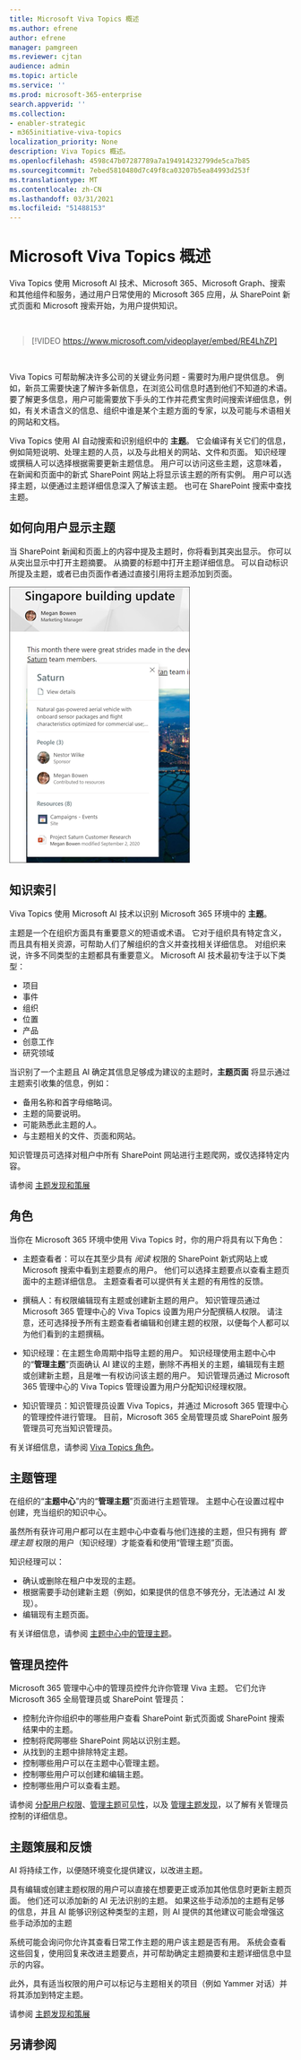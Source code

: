 ```yaml
---
title: Microsoft Viva Topics 概述
ms.author: efrene
author: efrene
manager: pamgreen
ms.reviewer: cjtan
audience: admin
ms.topic: article
ms.service: ''
ms.prod: microsoft-365-enterprise
search.appverid: ''
ms.collection:
- enabler-strategic
- m365initiative-viva-topics
localization_priority: None
description: Viva Topics 概述。
ms.openlocfilehash: 4598c47b07287789a7a194914232799de5ca7b85
ms.sourcegitcommit: 7ebed5810480d7c49f8ca03207b5ea84993d253f
ms.translationtype: MT
ms.contentlocale: zh-CN
ms.lasthandoff: 03/31/2021
ms.locfileid: "51488153"
---
```

# <a name="microsoft-viva-topics-overview"></a>Microsoft Viva Topics 概述 

Viva Topics 使用 Microsoft AI 技术、Microsoft 365、Microsoft Graph、搜索和其他组件和服务，通过用户日常使用的 Microsoft 365 应用，从 SharePoint 新式页面和 Microsoft 搜索开始，为用户提供知识。

</br>

> [!VIDEO https://www.microsoft.com/videoplayer/embed/RE4LhZP]  

</br>

Viva Topics 可帮助解决许多公司的关键业务问题 - 需要时为用户提供信息。 例如，新员工需要快速了解许多新信息，在浏览公司信息时遇到他们不知道的术语。 要了解更多信息，用户可能需要放下手头的工作并花费宝贵时间搜索详细信息，例如，有关术语含义的信息、组织中谁是某个主题方面的专家，以及可能与术语相关的网站和文档。

Viva Topics 使用 AI 自动搜索和识别组织中的 **主题**。 它会编译有关它们的信息，例如简短说明、处理主题的人员，以及与此相关的网站、文件和页面。 知识经理或撰稿人可以选择根据需要更新主题信息。 用户可以访问这些主题，这意味着，在新闻和页面中的新式 SharePoint 网站上将显示该主题的所有实例。 用户可以选择主题，以便通过主题详细信息深入了解该主题。 也可在 SharePoint 搜索中查找主题。


## <a name="how-topics-are-displayed-to-users"></a>如何向用户显示主题

当 SharePoint 新闻和页面上的内容中提及主题时，你将看到其突出显示。 你可以从突出显示中打开主题摘要。 从摘要的标题中打开主题详细信息。 可以自动标识所提及主题，或者已由页面作者通过直接引用将主题添加到页面。 

   ![主题要点](../media/knowledge-management/saturn.png) </br> 


## <a name="knowledge-indexing"></a>知识索引

Viva Topics 使用 Microsoft AI 技术以识别 Microsoft 365 环境中的 **主题**。

主题是一个在组织方面具有重要意义的短语或术语。 它对于组织具有特定含义，而且具有相关资源，可帮助人们了解组织的含义并查找相关详细信息。 对组织来说，许多不同类型的主题都具有重要意义。 Microsoft AI 技术最初专注于以下类型：
- 项目
- 事件
- 组织
- 位置
- 产品
- 创意工作
- 研究领域


当识别了一个主题且 AI 确定其信息足够成为建议的主题时，**主题页面** 将显示通过主题索引收集的信息，例如：

- 备用名称和首字母缩略词。
- 主题的简要说明。
- 可能熟悉此主题的人。
- 与主题相关的文件、页面和网站。

知识管理员可选择对租户中所有 SharePoint 网站进行主题爬网，或仅选择特定内容。

请参阅 [主题发现和策展](./topic-experiences-discovery-curation.md)

## <a name="roles"></a>角色

当你在 Microsoft 365 环境中使用 Viva Topics 时，你的用户将具有以下角色：

- 主题查看者：可以在其至少具有 *阅读* 权限的 SharePoint 新式网站上或 Microsoft 搜索中看到主题要点的用户。 他们可以选择主题要点以查看主题页面中的主题详细信息。 主题查看者可以提供有关主题的有用性的反馈。

- 撰稿人：有权限编辑现有主题或创建新主题的用户。 知识管理员通过 Microsoft 365 管理中心的 Viva Topics 设置为用户分配撰稿人权限。 请注意，还可选择授予所有主题查看者编辑和创建主题的权限，以便每个人都可以为他们看到的主题撰稿。

- 知识经理：在主题生命周期中指导主题的用户。 知识经理使用主题中心中的“**管理主题**”页面确认 AI 建议的主题，删除不再相关的主题，编辑现有主题或创建新主题，且是唯一有权访问该主题的用户。 知识管理员通过 Microsoft 365 管理中心的 Viva Topics 管理设置为用户分配知识经理权限。 

- 知识管理员：知识管理员设置 Viva Topics，并通过 Microsoft 365 管理中心的管理控件进行管理。 目前，Microsoft 365 全局管理员或 SharePoint 服务管理员可充当知识管理员。

有关详细信息，请参阅 [Viva Topics 角色](topic-experiences-roles.md)。

## <a name="topic-management"></a>主题管理

在组织的“**主题中心**”内的“**管理主题**”页面进行主题管理。 主题中心在设置过程中创建，充当组织的知识中心。 

虽然所有获许可用户都可以在主题中心中查看与他们连接的主题，但只有拥有 *管理主题* 权限的用户（知识经理）才能查看和使用“管理主题”页面。

知识经理可以：

- 确认或删除在租户中发现的主题。
- 根据需要手动创建新主题（例如，如果提供的信息不够充分，无法通过 AI 发现）。
- 编辑现有主题页面。</br>

有关详细信息，请参阅 [主题中心中的管理主题](manage-topics.md)。  


## <a name="admin-controls"></a>管理员控件

Microsoft 365 管理中心中的管理员控件允许你管理 Viva 主题。 它们允许 Microsoft 365 全局管理员或 SharePoint 管理员：

- 控制允许你组织中的哪些用户查看 SharePoint 新式页面或 SharePoint 搜索结果中的主题。
- 控制将爬网哪些 SharePoint 网站以识别主题。
- 从找到的主题中排除特定主题。
- 控制哪些用户可以在主题中心管理主题。
- 控制哪些用户可以创建和编辑主题。
- 控制哪些用户可以查看主题。

请参阅 [分配用户权限](./plan-topic-experiences.md#user-permissions)、[管理主题可见性](./topic-experiences-knowledge-rules.md)，以及 [管理主题发现](./topic-experiences-discovery.md)，以了解有关管理员控制的详细信息。

## <a name="topic-curation--feedback"></a>主题策展和反馈

AI 将持续工作，以便随环境变化提供建议，以改进主题。 

具有编辑或创建主题权限的用户可以直接在想要更正或添加其他信息时更新主题页面。 他们还可以添加新的 AI 无法识别的主题。 如果这些手动添加的主题有足够的信息，并且 AI 能够识别这种类型的主题，则 AI 提供的其他建议可能会增强这些手动添加的主题 

系统可能会询问你允许其查看日常工作主题的用户该主题是否有用。 系统会查看这些回复，使用回复来改进主题要点，并可帮助确定主题摘要和主题详细信息中显示的内容。

此外，具有适当权限的用户可以标记与主题相关的项目（例如 Yammer 对话）并将其添加到特定主题。 

请参阅 [主题发现和策展](./topic-experiences-discovery-curation.md)


## <a name="see-also"></a>另请参阅
